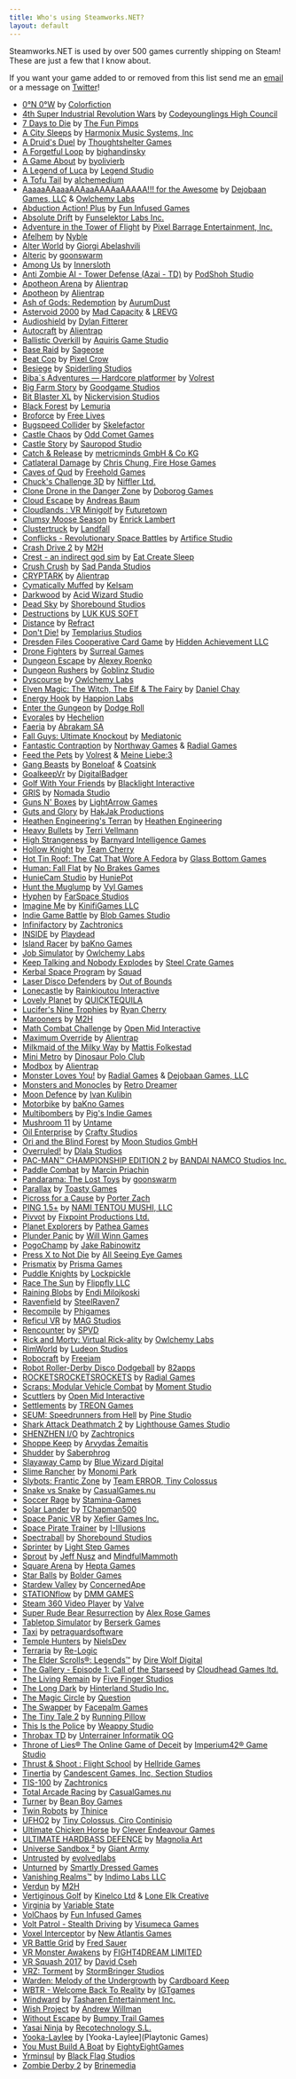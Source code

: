 ```yaml
---
title: Who's using Steamworks.NET?
layout: default
---
```

Steamworks.NET is used by over 500 games currently shipping on Steam! These are just a few that I know about.

If you want your game added to or removed from this list send me an [email](mailto:support@rileylabrecque.com) or a message on [Twitter](http://twitter.com/rileylabrecque)!

* [0°N 0°W](http://store.steampowered.com/app/670750/) by [Colorfiction](https://www.colorfiction.co)
* [4th Super Industrial Revolution Wars](http://store.steampowered.com/app/1190350/) by [Codeyounglings High Council](https://store.steampowered.com/search/?developer=Codeyounglings%20High%20Council)
* [7 Days to Die](http://store.steampowered.com/app/251570/) by [The Fun Pimps](http://7daystodie.com)
* [A City Sleeps](http://store.steampowered.com/app/316180/) by [Harmonix Music Systems, Inc](http://harmonixmusic.com)
* [A Druid's Duel](http://store.steampowered.com/app/333970/) by [Thoughtshelter Games](http://druidsduel.com)
* [A Forgetful Loop](http://store.steampowered.com/app/1399540/) by [bighandinsky](https://www.youtube.com/channel/UCZOZ35Mph7FpNJTDFD6Rgfw/)
* [A Game About](http://store.steampowered.com/app/927990/) by [byolivierb](https://www.olivierb.org/)
* [A Legend of Luca](http://store.steampowered.com/app/433600/) by [Legend Studio](https://legendstudio.com)
* [A Tofu Tail](http://store.steampowered.com/app/454240/) by [alchemedium](https://www.alchemedium.com)
* [AaaaaAAaaaAAAaaAAAAaAAAAA!!! for the Awesome](http://store.steampowered.com/app/15560/) by [Dejobaan Games, LLC](http://dejobaan.com) & [Owlchemy Labs](http://owlchemylabs.com)
* [Abduction Action! Plus](http://store.steampowered.com/app/360580/) by [Fun Infused Games](http://funinfused.com)
* [Absolute Drift](http://store.steampowered.com/app/320140/) by [Funselektor Labs Inc.](http://absolutedrift.com/)
* [Adventure in the Tower of Flight](http://store.steampowered.com/app/368830/) by [Pixel Barrage Entertainment, Inc.](http://pixelbarrage.com)
* [Afelhem](http://store.steampowered.com/app/848890/) by [Nyble](http://nyble.net/)
* [Alter World](http://store.steampowered.com/app/357280/) by [Giorgi Abelashvili](http://alterworldgame.com/)
* [Alteric](http://store.steampowered.com/app/492430/) by [goonswarm](http://goonswarm.ru)
* [Among Us](http://store.steampowered.com/app/945360/) by [Innersloth](http://innersloth.com)
* [Anti Zombie AI - Tower Defense (Azai - TD)](http://store.steampowered.com/app/681610/) by [PodShoh Studio](https://www.youtube.com/channel/UCzVgC3HGG2NhqmGYTqGhA2A)
* [Apotheon Arena](http://store.steampowered.com/app/417890/) by [Alientrap](http://www.alientrap.org/)
* [Apotheon](http://store.steampowered.com/app/208750/) by [Alientrap](http://www.alientrap.org/)
* [Ash of Gods: Redemption](http://store.steampowered.com/app/691690/) by [AurumDust](https://ashofgods.com/our-team)
* [Astervoid 2000](http://store.steampowered.com/app/423870/) by [Mad Capacity](http://madcapacity.com/) & [LREVG](http://soundcloud.com/lrevg)
* [Audioshield](http://store.steampowered.com/app/412740/) by [Dylan Fitterer](http://audio-shield.com)
* [Autocraft](http://store.steampowered.com/app/287220/) by [Alientrap](http://alientrap.org)
* [Ballistic Overkill](http://store.steampowered.com/app/296300/) by [Aquiris Game Studio](http://aquiris.com.br)
* [Base Raid](http://store.steampowered.com/app/511390/) by [Sageose](http://sageose.weebly.com)
* [Beat Cop](http://store.steampowered.com/app/461950/) by [Pixel Crow](http://pixelcrow.com)
* [Besiege](http://store.steampowered.com/app/346010/) by [Spiderling Studios](http://spiderlinggames.co.uk)
* [Biba`s Adventures — Hardcore platformer](http://store.steampowered.com/app/1197230/) by [Volrest](https://twitter.com/Volrest)
* [Big Farm Story](http://store.steampowered.com/app/1329510/) by [Goodgame Studios](https://goodgamestudios.com/)
* [Bit Blaster XL](http://store.steampowered.com/app/433950/) by [Nickervision Studios](http://nickervisionstudios.com)
* [Black Forest](http://store.steampowered.com/app/523070/) by [Lemuria](http://blackforest.lemuria.org)
* [Broforce](http://store.steampowered.com/app/274190/) by [Free Lives](http://freelives.net)
* [Bugspeed Collider](http://store.steampowered.com/app/415900/) by [Skelefactor](http://www.skelefactor.com)
* [Castle Chaos](http://store.steampowered.com/app/412410/) by [Odd Comet Games](http://oddcometgames.com)
* [Castle Story](http://store.steampowered.com/app/227860/) by [Sauropod Studio](https://www.sauropodstudio.com)
* [Catch & Release](http://store.steampowered.com/app/679750/) by [metricminds GmbH & Co KG](https://metricminds.com)
* [Catlateral Damage](http://store.steampowered.com/app/329860/) by [Chris Chung, Fire Hose Games](http://catlateraldamage.com)
* [Caves of Qud](http://store.steampowered.com/app/333640/) by [Freehold Games](http://www.freeholdgames.com)
* [Chuck's Challenge 3D](http://store.steampowered.com/app/262590/) by [Niffler Ltd.](http://niffler.co.uk)
* [Clone Drone in the Danger Zone](http://store.steampowered.com/app/597170/) by [Doborog Games](http://doborog.com)
* [Cloud Escape](http://store.steampowered.com/app/1731120/) by [Andreas Baum](https://store.steampowered.com/search/?developer=Andreas%20Baum)
* [Cloudlands : VR Minigolf](http://store.steampowered.com/app/425720/) by [Futuretown](http://futuretown.io)
* [Clumsy Moose Season](http://store.steampowered.com/app/409410) by [Enrick Lambert](http://enrickdev.com)
* [Clustertruck](http://store.steampowered.com/app/397950/) by [Landfall](http://landfall.se)
* [Conflicks - Revolutionary Space Battles](http://store.steampowered.com/app/288260) by [Artifice Studio](http://artificestudio.com)
* [Crash Drive 2](http://store.steampowered.com/app/343440/) by [M2H](http://m2h.nl)
* [Crest - an indirect god sim](http://store.steampowered.com/app/341710/) by [Eat Create Sleep](https://eatcreatesleep.net)
* [Crush Crush](http://store.steampowered.com/app/459820/) by [Sad Panda Studios](http://sadpandastudios.com)
* [CRYPTARK](http://store.steampowered.com/app/344740/) by [Alientrap](http://www.alientrap.org/)
* [Cymatically Muffed](http://store.steampowered.com/app/661200/) by [Kelsam](https://kelsam.net)
* [Darkwood](http://store.steampowered.com/app/274520/) by [Acid Wizard Studio](http://acidwizardstudio.com)
* [Dead Sky](http://store.steampowered.com/app/259700/) by [Shorebound Studios](http://shoreboundstudios.com)
* [Destructions](http://store.steampowered.com/app/845290/) by [LUK KUS SOFT](http://lukkussoft.com)
* [Distance](http://store.steampowered.com/app/233610/) by [Refract](http://survivethedistance.com)
* [Don't Die!](http://store.steampowered.com/app/659870/) by [Templarius Studios](https://twitter.com/TemplariusGames)
* [Dresden Files Cooperative Card Game](http://store.steampowered.com/app/661280/) by [Hidden Achievement LLC](https://hiddenachievement.com)
* [Drone Fighters](http://store.steampowered.com/app/612600/) by [Surreal Games](http://surrealvr.com)
* [Dungeon Escape](http://store.steampowered.com/app/454100) by [Alexey Roenko](https://twitter.com/Lehha95)
* [Dungeon Rushers](http://store.steampowered.com/app/429620/) by [Goblinz Studio](http://goblinzstudio.com)
* [Dyscourse](http://store.steampowered.com/app/234920/) by [Owlchemy Labs](http://owlchemylabs.com)
* [Elven Magic: The Witch, The Elf & The Fairy](http://store.steampowered.com/app/923140/) by [Daniel Chay](http://www.elvenmagicgame.com)
* [Energy Hook](http://store.steampowered.com/app/378070/) by [Happion Labs](http://happionlabs.com)
* [Enter the Gungeon](http://store.steampowered.com/app/311690/) by [Dodge Roll](http://dodgeroll.com)
* [Evorales](http://store.steampowered.com/app/1682840/) by [Hechelion](https://twitter.com/hechelion)
* [Faeria](http://store.steampowered.com/app/397060/) by [Abrakam SA](http://abrakam.com)
* [Fall Guys: Ultimate Knockout](http://store.steampowered.com/app/1097150/) by [Mediatonic](https://mediatonicgames.com)
* [Fantastic Contraption](http://store.steampowered.com/app/386690/) by [Northway Games](http://northwaygames.com) & [Radial Games](http://radialgames.com)
* [Feed the Pets](http://store.steampowered.com/app/936010/) by [Volrest](https://twitter.com/Volrest) & [Meine Liebe:3](http://store.steampowered.com/app/936010/)
* [Gang Beasts](http://store.steampowered.com/app/285900/) by [Boneloaf](http://boneloaf.co) & [Coatsink](https://coatsink.com)
* [GoalkeepVr](http://store.steampowered.com/app/573550/) by [DigitalBadger](http://www.indiedb.com/company/digitalbadger)
* [Golf With Your Friends](http://store.steampowered.com/app/431240/) by [Blacklight Interactive](http://www.blacklightinteractive.com)
* [GRIS](http://store.steampowered.com/app/683320/) by [Nomada Studio](https://nomada.studio)
* [Guns N' Boxes](http://store.steampowered.com/app/483850/) by [LightArrow Games](http://www.lightarrowgames.com)
* [Guts and Glory](http://store.steampowered.com/app/537340/) by [HakJak Productions](http://www.hakjak.com)
* [Heathen Engineering's Terran](http://store.steampowered.com/app/427970/) by [Heathen Engineering](http://heathenengineering.com)
* [Heavy Bullets](http://store.steampowered.com/app/297120/) by [Terri Vellmann](http://store.steampowered.com/app/297120/)
* [High Strangeness](http://store.steampowered.com/app/268340/) by [Barnyard Intelligence Games](http://barnyardintelligence.com)
* [Hollow Knight](http://store.steampowered.com/app/367520/) by [Team Cherry](https://teamcherry.com.au)
* [Hot Tin Roof: The Cat That Wore A Fedora](http://store.steampowered.com/app/253390/) by [Glass Bottom Games](http://glassbottomgames.com)
* [Human: Fall Flat](http://store.steampowered.com/app/477160/) by [No Brakes Games](https://www.nobrakesgames.com)
* [HunieCam Studio](http://store.steampowered.com/app/426000/) by [HuniePot](http://huniepot.com)
* [Hunt the Muglump](http://store.steampowered.com/app/1193210/) by [Vyl Games](http://store.steampowered.com/app/1193210/)
* [Hyphen](http://store.steampowered.com/app/346510/) by [FarSpace Studios](http://farspacestudios.com)
* [Imagine Me](http://store.steampowered.com/app/265670/) by [KinifiGames LLC](http://imaginemegame.com)
* [Indie Game Battle](http://store.steampowered.com/app/407620/) by [Blob Games Studio](https://twitter.com/blobgamesstudio)
* [Infinifactory](http://store.steampowered.com/app/300570/) by [Zachtronics](http://zachtronics.com)
* [INSIDE](http://store.steampowered.com/app/304430/) by [Playdead](http://playdead.com)
* [Island Racer](http://store.steampowered.com/app/569010/) by [baKno Games](http://bakno.com)
* [Job Simulator](http://store.steampowered.com/app/448280/) by [Owlchemy Labs](http://owlchemylabs.com)
* [Keep Talking and Nobody Explodes](http://store.steampowered.com/app/341800/) by [Steel Crate Games](https://keeptalkinggame.com)
* [Kerbal Space Program](http://store.steampowered.com/app/220200/) by [Squad](squad.com.mx)
* [Laser Disco Defenders](http://store.steampowered.com/app/452920/) by [Out of Bounds](http://outofboundsgames.com)
* [Lonecastle](http://store.steampowered.com/app/1231570/) by [Rainkioutou Interactive](http://store.steampowered.com/app/1231570/)
* [Lovely Planet](http://store.steampowered.com/app/298600/) by [QUICKTEQUILA](http://www.quicktequila.com)
* [Lucifer's Nine Trophies](http://store.steampowered.com/app/817810/) by [Ryan Cherry](http://piggyis.pro)
* [Marooners](http://store.steampowered.com/app/343440/) by [M2H](http://m2h.nl)
* [Math Combat Challenge](http://store.steampowered.com/app/673870/) by [Open Mid Interactive](https://www.openmidinteractive.com)
* [Maximum Override](http://store.steampowered.com/app/389220/) by [Alientrap](http://alientrap.org)
* [Milkmaid of the Milky Way](http://store.steampowered.com/app/544970/) by [Mattis Folkestad](http://machineboy.com)
* [Mini Metro](http://store.steampowered.com/app/287980/) by [Dinosaur Polo Club](http://dinopoloclub.com)
* [Modbox](http://store.steampowered.com/app/414120/) by [Alientrap](http://alientrap.org)
* [Monster Loves You!](http://store.steampowered.com/app/226740/) by [Radial Games](http://radialgames.com) & [Dejobaan Games, LLC](http://dejobaan.com)
* [Monsters and Monocles](http://store.steampowered.com/app/328510/) by [Retro Dreamer](http://monstersandmonocles.com)
* [Moon Defence](http://store.steampowered.com/app/1495800/) by [Ivan Kulibin](https://twitter.com/akareactor)
* [Motorbike](http://store.steampowered.com/app/343120/) by [baKno Games](http://bakno.com)
* [Multibombers](http://store.steampowered.com/app/931260/) by [Pig's Indie Games](https://discord.gg/pigsindiegames)
* [Mushroom 11](http://store.steampowered.com/app/243160/) by [Untame](http://mushroom11.com)
* [Oil Enterprise](http://store.steampowered.com/app/353630) by [Crafty Studios](http://industry-games.com)
* [Ori and the Blind Forest](http://store.steampowered.com/app/261570/) by [Moon Studios GmbH](https://www.orithegame.com/moon-studios/)
* [Overruled!](http://store.steampowered.com/app/297740/) by [Dlala Studios](http://dlalastudios.com)
* [PAC-MAN™ CHAMPIONSHIP EDITION 2](http://store.steampowered.com/app/441380/) by [BANDAI NAMCO Studios Inc.](https://bandainamcoent.eu)
* [Paddle Combat](http://store.steampowered.com/app/1411410/) by [Marcin Priachin](https://store.steampowered.com/search/?developer=Marcin%20Priachin)
* [Pandarama: The Lost Toys](http://store.steampowered.com/app/562660/) by [goonswarm](http://goonswarm.ru)
* [Parallax](http://store.steampowered.com/app/325060/) by [Toasty Games](http://toastygames.com)
* [Picross for a Cause](http://store.steampowered.com/app/1373440/) by [Porter Zach](https://store.steampowered.com/search/?developer=Porter%20Zach)
* [PING 1.5+](http://store.steampowered.com/app/363580/) by [NAMI TENTOU MUSHI, LLC](http://namitentou.com)
* [Pivvot](http://store.steampowered.com/app/293900/) by [Fixpoint Productions Ltd.](http://wtrebella.com)
* [Planet Explorers](http://store.steampowered.com/app/237870/) by [Pathea Games](http://pathea.net/)
* [Plunder Panic](http://store.steampowered.com/app/1455900/) by [Will Winn Games](https://willwinn.games)
* [PogoChamp](http://store.steampowered.com/app/1357220/) by [Jake Rabinowitz](https://store.steampowered.com/search/?developer=Jake%20Rabinowitz)
* [Press X to Not Die](http://store.steampowered.com/app/402330/) by [All Seeing Eye Games](http://pressxtonotdie.com)
* [Prismatix](http://store.steampowered.com/app/805440/) by [Prisma Games](http://prismagames.com)
* [Puddle Knights](http://store.steampowered.com/app/1180540/) by [Lockpickle](https://www.lockpickle.com)
* [Race The Sun](http://store.steampowered.com/app/253030/) by [Flippfly LLC](http://flippfly.com)
* [Raining Blobs](http://store.steampowered.com/app/414370/) by [Endi Milojkoski](http://rainingblobs.com)
* [Ravenfield](http://store.steampowered.com/app/636480/) by [SteelRaven7](http://steelraven7.com)
* [Recompile](http://store.steampowered.com/app/986310/) by [Phigames](https://phigames.com)
* [Reficul VR](http://store.steampowered.com/app/698110/) by [MAG Studios](http://www.magstudios.co.uk)
* [Rencounter](http://store.steampowered.com/app/431810) by [SPVD](http://store.steampowered.com/app/431810)
* [Rick and Morty: Virtual Rick-ality](http://store.steampowered.com/app/469610/) by [Owlchemy Labs](http://owlchemylabs.com)
* [RimWorld](http://store.steampowered.com/app/294100/) by [Ludeon Studios](https://ludeon.com)
* [Robocraft](http://store.steampowered.com/app/301520/) by [Freejam](http://robocraftgame.com)
* [Robot Roller-Derby Disco Dodgeball](http://store.steampowered.com/app/270450/) by [82apps](http://82apps.com)
* [ROCKETSROCKETSROCKETS](http://store.steampowered.com/app/289760/) by [Radial Games](http://radialgames.com)
* [Scraps: Modular Vehicle Combat](http://store.steampowered.com/app/350150/) by [Moment Studio](http://momentstudio.co.nz)
* [Scuttlers](http://store.steampowered.com/app/689040/) by [Open Mid Interactive](https://www.openmidinteractive.com)
* [Settlements](http://store.steampowered.com/app/704640/) by [TREON Games](https://store.steampowered.com/app/704640/)
* [SEUM: Speedrunners from Hell](http://store.steampowered.com/app/457210/) by [Pine Studio](http://pinestudio.co)
* [Shark Attack Deathmatch 2](http://store.steampowered.com/app/330580/) by [Lighthouse Games Studio](http://xna4.blogspot.ca)
* [SHENZHEN I/O](http://store.steampowered.com/app/504210/) by [Zachtronics](http://zachtronics.com)
* [Shoppe Keep](http://store.steampowered.com/app/381120/) by [Arvydas Žemaitis](http://strangefire.lt)
* [Shudder](http://store.steampowered.com/app/910660/) by [Saberphrog](https://lemonsquirtle.wixsite.com/shuddergame)
* [Slayaway Camp](http://store.steampowered.com/app/530390/) by [Blue Wizard Digital](http://bluewizard.com)
* [Slime Rancher](http://store.steampowered.com/app/433340/) by [Monomi Park](http://monomipark.com)
* [Slybots: Frantic Zone](http://store.steampowered.com/app/384100/) by [Team ERROR, Tiny Colossus](http://slybots.com)
* [Snake vs Snake](http://store.steampowered.com/app/1005310/) by [CasualGames.nu](https://hello.casualgames.nu/)
* [Soccer Rage](http://store.steampowered.com/app/356510/) by [Stamina-Games](http://stamina-games.com)
* [Solar Lander](http://store.steampowered.com/app/724170/) by [TChapman500](https://tchapman500.com)
* [Space Panic VR](http://store.steampowered.com/app/649460/) by [Xefier Games Inc.](http://xefier.com)
* [Space Pirate Trainer](http://store.steampowered.com/app/418650/) by [I-Illusions](http://spacepiratetrainer.com)
* [Spectraball](http://store.steampowered.com/app/18300/) by [Shorebound Studios](http://shoreboundstudios.com)
* [Sprinter](http://store.steampowered.com/app/442260/) by [Light Step Games](http://sprinterthegame.com)
* [Sprout](http://store.steampowered.com/app/758530/) by [Jeff Nusz](http://www.custom-logic.com) and [MindfulMammoth](http://mindfulmammoth.com)
* [Square Arena](http://store.steampowered.com/app/486350/) by [Hepta Games](http://square-arena.com)
* [Star Balls](http://store.steampowered.com/app/366050/) by [Bolder Games](http://boldergames.com)
* [Stardew Valley](http://store.steampowered.com/app/413150/) by [ConcernedApe](http://stardewvalley.net)
* [STATIONflow](http://store.steampowered.com/app/762590/) by [DMM GAMES](https://dmmgames.co.jp)
* [Steam 360 Video Player](http://store.steampowered.com/app/613220/) by [Valve](http://valvesoftware.com)
* [Super Rude Bear Resurrection](http://store.steampowered.com/app/384250/) by [Alex Rose Games](https://alexrosegames.com)
* [Tabletop Simulator](http://store.steampowered.com/app/286160/) by [Berserk Games](http://berserk-games.com)
* [Taxi](http://store.steampowered.com/app/488080/) by [petraguardsoftware](https://petraguardsoftware.com)
* [Temple Hunters](http://store.steampowered.com/app/1459250/) by [NielsDev](https://nielsdev.com)
* [Terraria](http://store.steampowered.com/app/105600/) by [Re-Logic](http://re-logic.com/)
* [The Elder Scrolls®: Legends™](http://store.steampowered.com/app/364470/) by [Dire Wolf Digital](http://direwolfdigital.com)
* [The Gallery - Episode 1: Call of the Starseed](http://store.steampowered.com/app/270130/) by [Cloudhead Games ltd.](http://cloudheadgames.com)
* [The Living Remain](http://store.steampowered.com/app/594220/) by [Five Finger Studios](https://www.fivefingerstudios.com)
* [The Long Dark](http://store.steampowered.com/app/305620/) by [Hinterland Studio Inc.](http://hinterlandgames.com)
* [The Magic Circle](http://store.steampowered.com/app/323380/) by [Question](http://questiongames.com)
* [The Swapper](http://store.steampowered.com/app/231160/) by [Facepalm Games](http://facepalmgames.com)
* [The Tiny Tale 2](http://store.steampowered.com/app/340720/) by [Running Pillow](http://runningpillow.com)
* [This Is the Police](http://store.steampowered.com/app/443810/) by [Weappy Studio](http://weappy-studio.com/)
* [Throbax TD](http://store.steampowered.com/app/341570/) by [Unterrainer Informatik OG](http://www.unterrainer.info)
* [Throne of Lies® The Online Game of Deceit](http://store.steampowered.com/app/595280/) by [Imperium42® Game Studio](https://www.imperium42.com)
* [Thrust & Shoot : Flight School](http://store.steampowered.com/app/663100/) by [Hellride Games](https://www.facebook.com/thrustnshoot/)
* [Tinertia](http://store.steampowered.com/app/311930/) by [Candescent Games, Inc, Section Studios](http://tinertia.com)
* [TIS-100](http://store.steampowered.com/app/370360/) by [Zachtronics](http://zachtronics.com)
* [Total Arcade Racing](http://store.steampowered.com/app/1264730/) by [CasualGames.nu](https://hello.casualgames.nu/)
* [Turner](http://store.steampowered.com/app/499340/) by [Bean Boy Games](http://www.beanboygames.com)
* [Twin Robots](http://store.steampowered.com/app/374230/) by [Thinice](http://thinicegames.com)
* [UFHO2](http://store.steampowered.com/app/348840/) by [Tiny Colossus, Ciro Continisio](http://tinycolossus.com)
* [Ultimate Chicken Horse](http://store.steampowered.com/app/386940/) by [Clever Endeavour Games](https://www.cleverendeavourgames.com)
* [ULTIMATE HARDBASS DEFENCE](http://store.steampowered.com/app/915460/) by [Magnolia Art](https://store.steampowered.com/developer/magnolia_art)
* [Universe Sandbox ²](http://store.steampowered.com/app/230290/) by [Giant Army](http://giantarmy.com/)
* [Untrusted](http://store.steampowered.com/app/1502660/) by [evolvedlabs](https://www.playuntrusted.com)
* [Unturned](http://store.steampowered.com/app/304930/) by [Smartly Dressed Games](http://smartlydressedgames.com)
* [Vanishing Realms™](http://store.steampowered.com/app//) by [Indimo Labs LLC](http://vanishingrealms.com)
* [Verdun](http://store.steampowered.com/app/242860/) by [M2H](http://m2h.nl)
* [Vertiginous Golf](http://store.steampowered.com/app/272890/) by [Kinelco Ltd](http://kinelco.com) & [Lone Elk Creative](http://lone-elk.com)
* [Virginia](http://store.steampowered.com/app/374030/) by [Variable State](http://variablestate.com)
* [VolChaos](http://store.steampowered.com/app/354030/) by [Fun Infused Games](http://funinfused.com)
* [Volt Patrol - Stealth Driving](http://store.steampowered.com/app/1109300/) by [Visumeca Games](https://twitter.com/visumeca)
* [Voxel Interceptor](http://store.steampowered.com/app/681630/) by [New Atlantis Games](http://store.steampowered.com/app/681630/)
* [VR Battle Grid](http://store.steampowered.com/app/495030/) by [Fred Sauer](http://store.steampowered.com/app/495030/)
* [VR Monster Awakens](http://store.steampowered.com/app/566870/) by [FIGHT4DREAM LIMITED](http://fight4dream.com)
* [VR Squash 2017](http://store.steampowered.com/app/563610/) by [David Cseh](http://vrsquash2017.com)
* [VRZ: Torment](http://store.steampowered.com/app/484350/) by [StormBringer Studios](http://stormbringerstudios.com)
* [Warden: Melody of the Undergrowth](http://store.steampowered.com/app/338310/) by [Cardboard Keep](http://cardboardkeep.com)
* [WBTR - Welcome Back To Reality](http://store.steampowered.com/app/1101840/) by [IGTgames](https://www.reddit.com/r/WBTR/)
* [Windward](http://store.steampowered.com/app/326410/) by [Tasharen Entertainment Inc.](http://www.tasharen.com)
* [Wish Project](http://store.steampowered.com/app/367140/) by [Andrew Willman](http://riverrungames.blogspot.ca)
* [Without Escape](http://store.steampowered.com/app/720730/) by [Bumpy Trail Games](http://bumpytrailgames.com)
* [Yasai Ninja](http://store.steampowered.com/app/372150/) by [Recotechnology S.L.](http://recotech.es)
* [Yooka-Laylee](http://store.steampowered.com/app/360830/) by [Yooka-Laylee](Playtonic Games)
* [You Must Build A Boat](http://store.steampowered.com/app/290890/) by [EightyEightGames](http://eightyeightgames.com)
* [Yrminsul](http://store.steampowered.com/app/412490/) by [Black Flag Studios](http://studioblackflag.com)
* [Zombie Derby 2](http://store.steampowered.com/app/762590/) by [Brinemedia](http://brinemedia.com)
